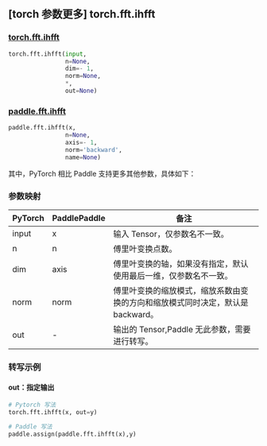 ## [torch 参数更多] torch.fft.ihfft

### [torch.fft.ihfft](https://pytorch.org/docs/1.13/generated/torch.fft.ihfft.html?highlight=ihfft#torch.fft.ihfft)

```python
torch.fft.ihfft(input,
                n=None,
                dim=- 1,
                norm=None,
                *,
                out=None)
```

### [paddle.fft.ihfft](https://www.paddlepaddle.org.cn/documentation/docs/zh/api/paddle/fft/ihfft_cn.html)

```python
paddle.fft.ihfft(x,
                n=None,
                axis=- 1,
                norm='backward',
                name=None)
```

其中，PyTorch 相比 Paddle 支持更多其他参数，具体如下：
### 参数映射
| PyTorch       | PaddlePaddle | 备注                                                   |
| ------------- | ------------ | ------------------------------------------------------ |
| input         | x            |输入 Tensor，仅参数名不一致。                            |
| n             | n            |傅里叶变换点数。                                   |
| dim           | axis         |傅里叶变换的轴，如果没有指定，默认使用最后一维，仅参数名不一致。|
| norm           |norm          |傅里叶变换的缩放模式，缩放系数由变换的方向和缩放模式同时决定，默认是 backward。|
| out            | -            |输出的 Tensor,Paddle 无此参数，需要进行转写。              |

### 转写示例
#### out：指定输出
```python
# Pytorch 写法
torch.fft.ihfft(x, out=y)

# Paddle 写法
paddle.assign(paddle.fft.ihfft(x),y)
```
